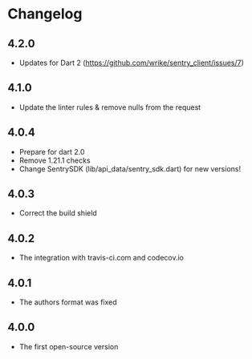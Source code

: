 # Changelog

## 4.2.0
- Updates for Dart 2 (https://github.com/wrike/sentry_client/issues/7)

## 4.1.0
- Update the linter rules & remove nulls from the request

## 4.0.4
- Prepare for dart 2.0
- Remove 1.21.1 checks
- Change SentrySDK (lib/api_data/sentry_sdk.dart) for new versions!

## 4.0.3
- Correct the build shield

## 4.0.2
- The integration with travis-ci.com and codecov.io

## 4.0.1
- The authors format was fixed

## 4.0.0
- The first open-source version
